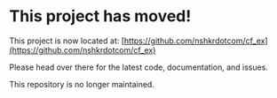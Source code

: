 # This project has moved!

This project is now located at: [https://github.com/nshkrdotcom/cf_ex](https://github.com/nshkrdotcom/cf_ex)

Please head over there for the latest code, documentation, and issues.

This repository is no longer maintained.